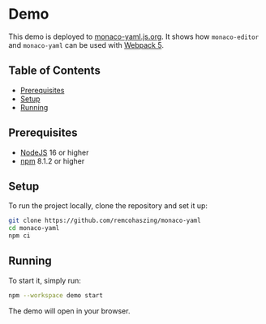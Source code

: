 # Demo

This demo is deployed to [monaco-yaml.js.org](https://monaco-yaml.js.org). It shows how
`monaco-editor` and `monaco-yaml` can be used with
[Webpack 5](https://webpack.js.org/concepts/entry-points).

## Table of Contents

- [Prerequisites](#prerequisites)
- [Setup](#setup)
- [Running](#running)

## Prerequisites

- [NodeJS](https://nodejs.org) 16 or higher
- [npm](https://github.com/npm/cli) 8.1.2 or higher

## Setup

To run the project locally, clone the repository and set it up:

```sh
git clone https://github.com/remcohaszing/monaco-yaml
cd monaco-yaml
npm ci
```

## Running

To start it, simply run:

```sh
npm --workspace demo start
```

The demo will open in your browser.
